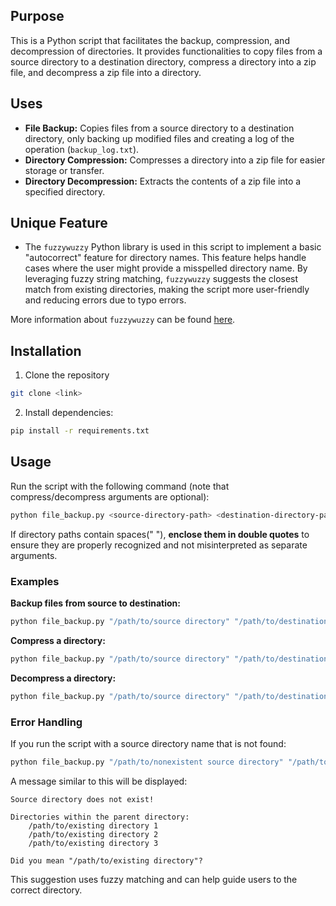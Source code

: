 ## Purpose
This is a Python script that facilitates the backup, compression, and decompression of directories. It provides functionalities to copy files from a source directory to a destination directory, compress a directory into a zip file, and decompress a zip file into a directory.

## Uses
- **File Backup:** Copies files from a source directory to a destination directory, only backing up modified files and creating a log of the operation (`backup_log.txt`).
- **Directory Compression:** Compresses a directory into a zip file for easier storage or transfer.
- **Directory Decompression:** Extracts the contents of a zip file into a specified directory.

## Unique Feature
- The `fuzzywuzzy` Python library is used in this script to implement a basic "autocorrect" feature for directory names. This feature helps handle cases where the user might provide a misspelled directory name. By leveraging fuzzy string matching, `fuzzywuzzy` suggests the closest match from existing directories, making the script more user-friendly and reducing errors due to typo errors.

More information about `fuzzywuzzy` can be found [here](https://pypi.org/project/fuzzywuzzy/).

## Installation
1. Clone the repository
```bash
git clone <link>
```
2. Install dependencies:
```bash
pip install -r requirements.txt
```

## Usage
Run the script with the following command (note that compress/decompress arguments are optional):
```bash
python file_backup.py <source-directory-path> <destination-directory-path> [compress/decompress]
```

If directory paths contain spaces(" "), **enclose them in double quotes** to ensure they are properly recognized and not misinterpreted as separate arguments.

### Examples

**Backup files from source to destination:**
```bash
python file_backup.py "/path/to/source directory" "/path/to/destination directory"
```

**Compress a directory:**
```bash
python file_backup.py "/path/to/source directory" "/path/to/destination directory" compress
```

**Decompress a directory:**
```bash
python file_backup.py "/path/to/source directory" "/path/to/destination directory" decompress
```

### Error Handling
If you run the script with a source directory name that is not found:
```bash
python file_backup.py "/path/to/nonexistent source directory" "/path/to/destination directory"
```

A message similar to this will be displayed:
```
Source directory does not exist!

Directories within the parent directory:
    /path/to/existing directory 1
    /path/to/existing directory 2
    /path/to/existing directory 3

Did you mean "/path/to/existing directory"?
```
This suggestion uses fuzzy matching and can help guide users to the correct directory.